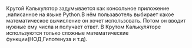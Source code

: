 Крутой Калькулятор задумывается как консольное приложение ,написанное на языке Python.В нём пользавотель выбирает какое математическое вычисление он хочет использовать.
Потом он вводит нужные ему числа и получает ответ.
В Крутом Калькуляторе используются только сложные математические функции(НОД,Гипотенуза и т.д).
